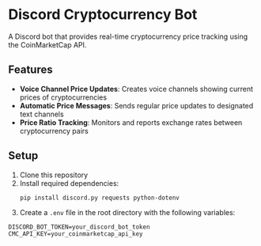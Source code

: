 # Discord Cryptocurrency Bot

A Discord bot that provides real-time cryptocurrency price tracking using the CoinMarketCap API.

## Features

- **Voice Channel Price Updates**: Creates voice channels showing current prices of cryptocurrencies
- **Automatic Price Messages**: Sends regular price updates to designated text channels
- **Price Ratio Tracking**: Monitors and reports exchange rates between cryptocurrency pairs

## Setup

1. Clone this repository
2. Install required dependencies:
   ```bash
   pip install discord.py requests python-dotenv

3. Create a `.env` file in the root directory with the following variables:

```
DISCORD_BOT_TOKEN=your_discord_bot_token
CMC_API_KEY=your_coinmarketcap_api_key
```

